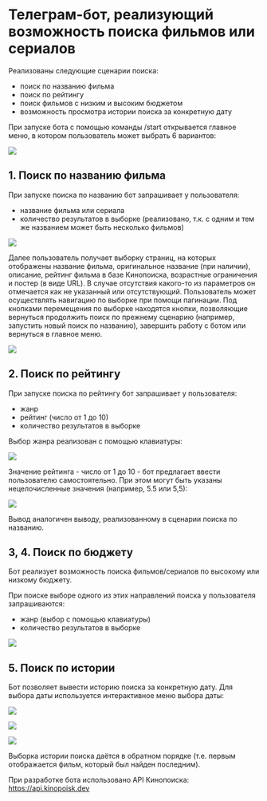 # Телеграм-бот, реализующий возможность поиска фильмов или сериалов

Реализованы следующие сценарии поиска:
- поиск по названию фильма
- поиск по рейтингу
- поиск фильмов с низким и высоким бюджетом
- возможность просмотра истории поиска за конкретную дату

При запуске бота с помощью команды /start открывается главное меню, в котором пользователь может выбрать 6 вариантов:

![](https://github.com/gorvolkov/tg-gorbot-2024/blob/main/screenshots/01%20main_menu.jpg)

## **1. Поиск по названию фильма**

При запуске поиска по названию бот запрашивает у пользователя:
- название фильма или сериала
- количество результатов в выборке (реализовано, т.к. с одним и тем же названием может быть несколько фильмов)

![](https://github.com/gorvolkov/tg-gorbot-2024/blob/main/screenshots/02%20search_by_name_survey.jpg)

Далее пользователь получает выборку страниц, на которых отображены название фильма, оригинальное название (при наличии), описание, рейтинг фильма в базе Кинопоиска, возрастные ограничения и постер (в виде URL).
В случае отсутствия какого-то из параметров он отмечается как не указанный или отсутствующий.
Пользователь может осуществлять навигацию по выборке при помощи пагинации. 
Под кнопками перемещения по выборке находятся кнопки, позволяющие вернуться продолжить поиск по прежнему сценарию (например, запустить новый поиск по названию), завершить работу с ботом или вернуться в главное меню.

![](https://github.com/gorvolkov/tg-gorbot-2024/blob/main/screenshots/03%20search_by_name_result.jpg)

## **2. Поиск по рейтингу**

При запуске поиска по рейтингу бот запрашивает у пользователя:
- жанр 
- рейтинг (число от 1 до 10)
- количество результатов в выборке

Выбор жанра реализован с помощью клавиатуры: 

![](https://github.com/gorvolkov/tg-gorbot-2024/blob/main/screenshots/04%20search_by_rating_genre_select.jpg)

Значение рейтинга - число от 1 до 10 - бот предлагает ввести пользователю самостоятельно. 
При этом могут быть указаны нецелочисленные значения (например, 5.5 или 5,5):

![](https://github.com/gorvolkov/tg-gorbot-2024/blob/main/screenshots/05%20search_by_rating_continue_survey.jpg)

Вывод аналогичен выводу, реализованному в сценарии поиска по названию.

## **3, 4. Поиск по бюджету**

Бот реализует возможность поиска фильмов/сериалов по высокому или низкому бюджету. 

При поиске выборе одного из этих направлений поиска у пользователя запрашиваются:
- жанр (выбор с помощью клавиатуры)
- количество результатов в выборке

![](https://github.com/gorvolkov/tg-gorbot-2024/blob/main/screenshots/5%20search_by_budget_start.jpg)

## **5. Поиск по истории**

Бот позволяет вывести историю поиска за конкретную дату. 
Для выбора даты используется интерактивное меню выбора даты:

![](https://github.com/gorvolkov/tg-gorbot-2024/blob/main/screenshots/6%20history_year.jpg)

![](https://github.com/gorvolkov/tg-gorbot-2024/blob/main/screenshots/7%20history_month.jpg)

![](https://github.com/gorvolkov/tg-gorbot-2024/blob/main/screenshots/8%20history_day.jpg)

Выборка истории поиска даётся в обратном порядке (т.е. первым отображается фильм, который был найден последним).

При разработке бота использовано API Кинопоиска: https://api.kinopoisk.dev
